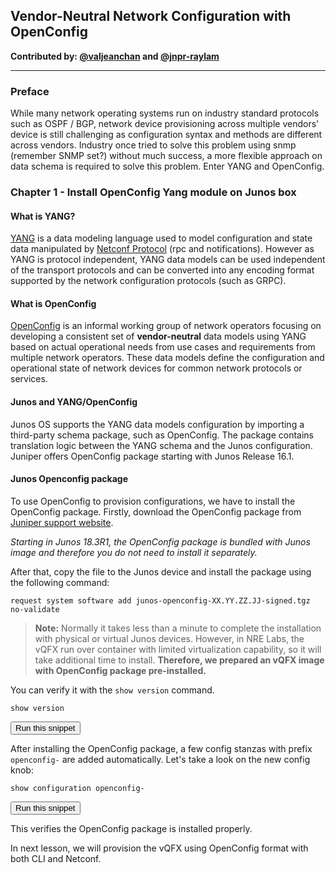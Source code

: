 ## Vendor-Neutral Network Configuration with OpenConfig

**Contributed by: [@valjeanchan](https://github.com/valjeanchan) and [@jnpr-raylam](https://github.com/jnpr-raylam)**

---
### Preface
While many network operating systems run on industry standard protocols such as OSPF / BGP, network device provisioning across multiple vendors' device is still challenging as configuration syntax and methods are different across vendors. Industry once tried to solve this problem using snmp (remember SNMP set?) without much success, a more flexible approach on data schema is required to solve this problem. Enter YANG and OpenConfig.

### Chapter 1 - Install OpenConfig Yang module on Junos box

#### What is YANG?
[YANG](https://tools.ietf.org/html/rfc6020) is a data modeling language used to
model configuration and state data manipulated by [Netconf Protocol](https://tools.ietf.org/html/rfc4741#section-1.1) (rpc and notifications). However as YANG is protocol independent, YANG data models can be used independent of the transport protocols and can be converted into any encoding format supported by the network configuration protocols (such as GRPC).

#### What is OpenConfig
[OpenConfig](http://www.openconfig.net/) is an informal working group of network operators focusing on developing a consistent set of **vendor-neutral** data models using YANG based on actual operational needs from use cases and requirements from multiple network operators. These data models define the configuration and operational state of network devices for common network protocols or services.

#### Junos and YANG/OpenConfig
Junos OS supports the YANG data models configuration by importing a third-party schema package, such as OpenConfig. The package contains translation logic between the YANG schema and the Junos configuration. Juniper offers OpenConfig package starting with Junos Release 16.1.

#### Junos Openconfig package
To use OpenConfig to provision configurations, we have to install the OpenConfig package. Firstly, download the OpenConfig package from [Juniper support website](https://support.juniper.net/support/downloads/?p=openconfig).

_Starting in Junos 18.3R1, the OpenConfig package is bundled with Junos image and therefore you do not need to install it separately._

After that, copy the file to the Junos device and install the package using the following command:

```request system software add junos-openconfig-XX.YY.ZZ.JJ-signed.tgz no-validate```

> **Note:** Normally it takes less than a minute to complete the installation with physical or virtual Junos devices.  However, in NRE Labs, the vQFX run over container with limited virtualization capability, so it will take additional time to install. **Therefore, we prepared an vQFX image with OpenConfig package pre-installed.**

You can verify it with the `show version` command.

```
show version
```
<button type="button" class="btn btn-primary btn-sm" onclick="runSnippetInTab('vqfx', 0)">Run this snippet</button>

After installing the OpenConfig package, a few config stanzas with prefix `openconfig-` are added automatically. Let's take a look on the new config knob:

```
show configuration openconfig-
```
<button type="button" class="btn btn-primary btn-sm" onclick="runSnippetInTab('vqfx', 1)">Run this snippet</button>

This verifies the OpenConfig package is installed properly.

In next lesson, we will provision the vQFX using OpenConfig format with both CLI and Netconf.

